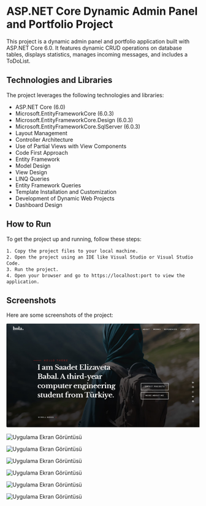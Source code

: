 # ASP.NET Core Dynamic Admin Panel and Portfolio Project

This project is a dynamic admin panel and portfolio application built with ASP.NET Core 6.0. It features dynamic CRUD operations on database tables, displays statistics, manages incoming messages, and includes a ToDoList.




## Technologies and Libraries

The project leverages the following technologies and libraries:

- ASP.NET Core (6.0)
- Microsoft.EntityFrameworkCore (6.0.3)
- Microsoft.EntityFrameworkCore.Design (6.0.3)
- Microsoft.EntityFrameworkCore.SqlServer (6.0.3)
- Layout Management
- Controller Architecture
- Use of Partial Views with View Components
- Code First Approach
- Entity Framework
- Model Design
- View Design
- LINQ Queries
- Entity Framework Queries
- Template Installation and Customization
- Development of Dynamic Web Projects
- Dashboard Design

  
## How to Run

To get the project up and running, follow these steps:

    1. Copy the project files to your local machine.
    2. Open the project using an IDE like Visual Studio or Visual Studio Code.
    3. Run the project.
    4. Open your browser and go to https://localhost:port to view the application.

    

  
## Screenshots
Here are some screenshots of the project:



![Ana Sayfa Görüntüsü](MyPortfolioUdemy1.jpg)

![Uygulama Ekran Görüntüsü](https://i.hizliresim.com/budzplt.jpg)

![Uygulama Ekran Görüntüsü](https://i.hizliresim.com/t42ft8i.jpg)

![Uygulama Ekran Görüntüsü](https://i.hizliresim.com/lqxyq25.jpg)

![Uygulama Ekran Görüntüsü](https://i.hizliresim.com/ndksjvp.jpg)

![Uygulama Ekran Görüntüsü](https://i.hizliresim.com/qkpahaq.jpg)

![Uygulama Ekran Görüntüsü](https://i.hizliresim.com/apdaxz7.jpg)
